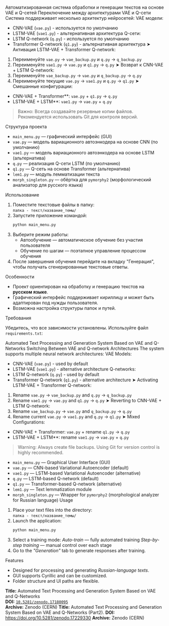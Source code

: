 Автоматизированная система обработки и генерации текстов на основе VAE и Q-сетей
Переключение между архитектурами VAE и Q-сети
Система поддерживает несколько архитектур нейросетей:
VAE модели:
- CNN-VAE (`vae.py`) - используется по умолчанию
- LSTM-VAE (`vae1.py`) - альтернативная архитектура
Q-сети:
- LSTM Q-network (`q.py`) - используется по умолчанию
- Transformer Q-network (`q1.py`) - альтернативная архитектура
➤ Активация LSTM-VAE + Transformer Q-network:
1. Переименуйте `vae.py` → `vae_backup.py` и `q.py` → `q_backup.py`
2. Переименуйте `vae1.py` → `vae.py` и `q1.py` → `q.py`
➤ Возврат к CNN-VAE + LSTM Q-network:
1. Переименуйте `vae_backup.py` → `vae.py` и `q_backup.py` → `q.py`
2. Переименуйте текущие `vae.py` → `vae1.py` и `q.py` → `q1.py`
➤ Смешанные конфигурации:
- CNN-VAE + Transformer**: `vae.py` + `q1.py` → `q.py`
- LSTM-VAE + LSTM**: `vae1.py` → `vae.py` + `q.py`
> Важно: Всегда создавайте резервные копии файлов. Рекомендуется использовать Git для контроля версий.

Структура проекта

- `main_menu.py` — графический интерфейс (GUI)
- `vae.py` — модель вариационного автоэнкодера на основе CNN (по умолчанию)
- `vae1.py` — модель вариационного автоэнкодера на основе LSTM (альтернатива)
- `q.py` — реализация Q-сети LSTM (по умолчанию)
- `q1.py` — Q-сеть на основе Transformer (альтернатива)
- `lem1.py` — модуль лемматизации текста
- `morph_singleton.py` — обёртка для `pymorphy2` (морфологический анализатор для русского языка)

Использование

1. Поместите текстовые файлы в папку:  
   `папка - текст/название_темы/`
2. Запустите приложение командой:  
   ```bash
   python main_menu.py
   ```
3. Выберите режим работы:
   - Автообучение — автоматическое обучение без участия пользователя
   - Обучение по шагам — поэтапное управление процессом обучения
4. После завершения обучения перейдите на вкладку "Генерация", чтобы получать сгенерированные текстовые ответы.

Особенности

- Проект ориентирован на обработку и генерацию текстов на **русском языке**.
- Графический интерфейс поддерживает кириллицу и может быть адаптирован под нужды пользователя.
- Возможна настройка структуры папок и путей.


Требования

Убедитесь, что все зависимости установлены. Используйте файл `requirements.txt`:


Automated Text Processing and Generation System Based on VAE and Q-Networks
Switching Between VAE and Q-network Architectures
The system supports multiple neural network architectures:
VAE Models:
- CNN-VAE (`vae.py`) - used by default
- LSTM-VAE (`vae1.py`) - alternative architecture
Q-networks:
- LSTM Q-network (`q.py`) - used by default
- Transformer Q-network (`q1.py`) - alternative architecture
➤ Activating LSTM-VAE + Transformer Q-network:
1. Rename `vae.py` → `vae_backup.py` and `q.py` → `q_backup.py`
2. Rename `vae1.py` → `vae.py` and `q1.py` → `q.py`
➤ Reverting to CNN-VAE + LSTM Q-network:
1. Rename `vae_backup.py` → `vae.py` and `q_backup.py` → `q.py`
2. Rename current `vae.py` → `vae1.py` and `q.py` → `q1.py`
➤ Mixed Configurations:
- CNN-VAE + Transformer: `vae.py` + rename `q1.py` → `q.py`
- LSTM-VAE + LSTM**: rename `vae1.py` → `vae.py` + `q.py`
> Warning: Always create file backups. Using Git for version control is highly recommended.

 

- `main_menu.py` — Graphical User Interface (GUI)
- `vae.py` — CNN-based Variational Autoencoder (default)
- `vae1.py` — LSTM-based Variational Autoencoder (alternative)
- `q.py` — LSTM-based Q-network (default)
- `q1.py` — Transformer-based Q-network (alternative)
- `lem1.py` — Text lemmatization module
- `morph_singleton.py` — Wrapper for `pymorphy2` (morphological analyzer for Russian language)
 Usage

1. Place your text files into the directory:  
   `папка - текст/название_темы/`
2. Launch the application:  
   ```bash
   python main_menu.py
   ```
3. Select a training mode:
*Auto-train* — fully automated training
*Step-by-step training* — manual control over each stage
4. Go to the *"Generation"* tab to generate responses after training.

Features

- Designed for processing and generating *Russian-language texts*.
- GUI supports Cyrillic and can be customized.
- Folder structure and UI paths are flexible.

**Title:** Automated Text Processing and Generation System Based on VAE and Q-Networks  
**DOI:** [`10.5281/zenodo.17180095`](https://doi.org/10.5281/zenodo.17180095)  
**Archive:** Zenodo (CERN)
**Title:** Automated Text Processing and Generation System Based on VAE and Q-Networks (Part2).
**DOI:**  https://doi.org/10.5281/zenodo.17229330
**Archive:** Zenodo (CERN)



